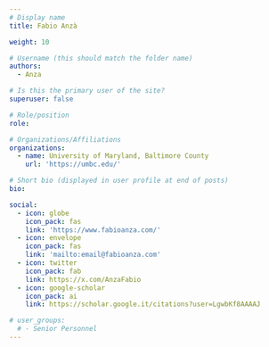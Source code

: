 ```yaml
---
# Display name
title: Fabio Anzà

weight: 10

# Username (this should match the folder name)
authors:
  - Anza

# Is this the primary user of the site?
superuser: false

# Role/position
role: 

# Organizations/Affiliations
organizations:
  - name: University of Maryland, Baltimore County
    url: 'https://umbc.edu/'

# Short bio (displayed in user profile at end of posts)
bio: 

social:
  - icon: globe
    icon_pack: fas
    link: 'https://www.fabioanza.com/'
  - icon: envelope
    icon_pack: fas
    link: 'mailto:email@fabioanza.com'
  - icon: twitter
    icon_pack: fab
    link: https://x.com/AnzaFabio
  - icon: google-scholar
    icon_pack: ai
    link: https://scholar.google.it/citations?user=LgwbKf8AAAAJ

# user_groups:
  # - Senior Personnel
---
```


